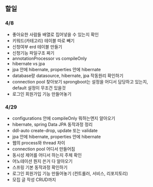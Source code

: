 ## 할일
### 4/8
- 좋아요한 사람들 배열로 집어넣을 수 있는지 확인
- 키워드(카테고리) 테이블 따로 빼기
- 신청여부 erd 테이블 만들기
- 신청기능 파일구조 짜기
- annotationProcessor vs compileOnly
- hibernate vs jpa
- jpa 안에 hibernate, properties 안에 hibernate
- database랑 datasource, hibernate, jpa 작동원리 확인하기
- connection pool 찾아보기 sprongboot는 설정을 어디서 담당하고 있는지, default 설정이 무조건 있을것
- 로그인 회원가입 기능 만들어놓기

### 4/29
- configurations 안에 compileOnly 뭐하는앤지 알아오기
- hibernate, spring Data JPA 동작과정 정리
- ddl-auto create-drop, update 또는 validate
- jpa 안에 hibernate, properties 안에 hibernate
- 웹의 process와 thread 차이
- connection pool 어디서 만들어짐
- 동시성 제어를 어디서 하는지 주체 확인
- 어노테이션 뭔지 쓴거 다 알아오기
- 스프링 기본 동작과정 확인하기
- 로그인 회원가입 기능 만들어놓기 (컨트롤러, 서비스, 리포지토리)
- 모집 글 작성 CRUD까지